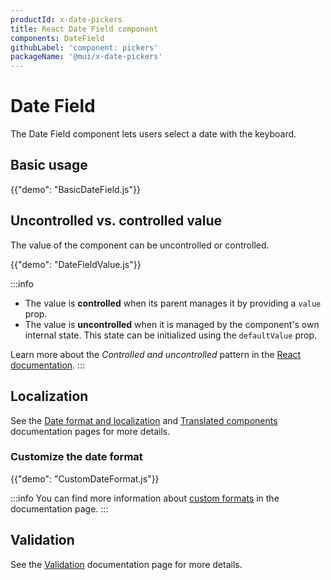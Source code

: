```yaml
---
productId: x-date-pickers
title: React Date Field component
components: DateField
githubLabel: 'component: pickers'
packageName: '@mui/x-date-pickers'
---
```


# Date Field

<p class="description">The Date Field component lets users select a date with the keyboard.</p>

## Basic usage

{{"demo": "BasicDateField.js"}}

## Uncontrolled vs. controlled value

The value of the component can be uncontrolled or controlled.

{{"demo": "DateFieldValue.js"}}

:::info

- The value is **controlled** when its parent manages it by providing a `value` prop.
- The value is **uncontrolled** when it is managed by the component's own internal state. This state can be initialized using the `defaultValue` prop.

Learn more about the _Controlled and uncontrolled_ pattern in the [React documentation](https://react.dev/learn/sharing-state-between-components#controlled-and-uncontrolled-components).
:::

## Localization

See the [Date format and localization](/x/react-date-pickers/adapters-locale/) and [Translated components](/x/react-date-pickers/localization/) documentation pages for more details.

### Customize the date format

{{"demo": "CustomDateFormat.js"}}

:::info
You can find more information about [custom formats](/x/react-date-pickers/adapters-locale/#custom-formats) in the documentation page.
:::

## Validation

See the [Validation](/x/react-date-pickers/validation/) documentation page for more details.
